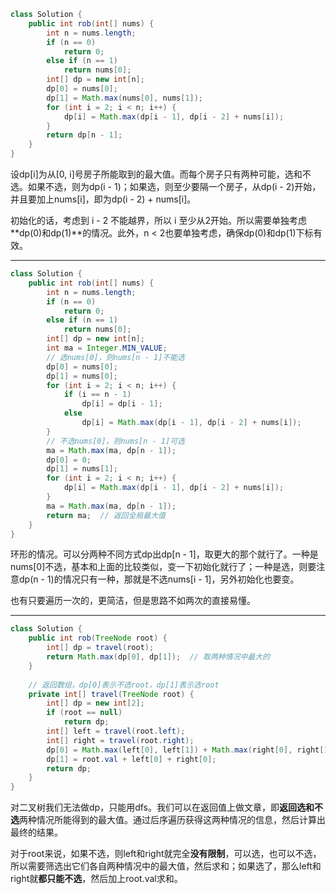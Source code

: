 ``` java
class Solution {
    public int rob(int[] nums) {
        int n = nums.length;
        if (n == 0)
            return 0;
        else if (n == 1)
            return nums[0];
        int[] dp = new int[n];
        dp[0] = nums[0];
        dp[1] = Math.max(nums[0], nums[1]);
        for (int i = 2; i < n; i++) {
            dp[i] = Math.max(dp[i - 1], dp[i - 2] + nums[i]);
        }
        return dp[n - 1];
    }
}
```

设dp[i]为从[0, i]号房子所能取到的最大值。而每个房子只有两种可能，选和不选。如果不选，则为dp(i - 1)；如果选，则至少要隔一个房子，从dp(i - 2)开始，并且要加上nums[i]，即为dp(i - 2) + nums[i]。

初始化的话，考虑到 i - 2 不能越界，所以 i 至少从2开始。所以需要单独考虑**dp(0)和dp(1)**的情况。此外，n < 2也要单独考虑，确保dp(0)和dp(1)下标有效。

------

``` java
class Solution {
    public int rob(int[] nums) {
        int n = nums.length;
        if (n == 0)
            return 0;
        else if (n == 1)
            return nums[0];
        int[] dp = new int[n];
        int ma = Integer.MIN_VALUE;
        // 选nums[0]，则nums[n - 1]不能选
        dp[0] = nums[0];
        dp[1] = nums[0];
        for (int i = 2; i < n; i++) {
            if (i == n - 1)
                dp[i] = dp[i - 1];
            else
                dp[i] = Math.max(dp[i - 1], dp[i - 2] + nums[i]);
        }
        // 不选nums[0]，则nums[n - 1]可选
        ma = Math.max(ma, dp[n - 1]);
        dp[0] = 0;
        dp[1] = nums[1];
        for (int i = 2; i < n; i++) {
            dp[i] = Math.max(dp[i - 1], dp[i - 2] + nums[i]);
        }
        ma = Math.max(ma, dp[n - 1]);
        return ma;  // 返回全局最大值
    }
}
```

环形的情况。可以分两种不同方式dp出dp[n - 1]，取更大的那个就行了。一种是nums[0]不选，基本和上面的比较类似，变一下初始化就行了；一种是选，则要注意dp(n - 1)的情况只有一种，那就是不选nums[i - 1]，另外初始化也要变。

也有只要遍历一次的，更简洁，但是思路不如两次的直接易懂。

------

``` java
class Solution {
    public int rob(TreeNode root) {
        int[] dp = travel(root);
        return Math.max(dp[0], dp[1]);	// 取两种情况中最大的
    }
    
    // 返回数组，dp[0]表示不选root，dp[1]表示选root
    private int[] travel(TreeNode root) {
        int[] dp = new int[2];
        if (root == null)
            return dp;
        int[] left = travel(root.left);
        int[] right = travel(root.right);
        dp[0] = Math.max(left[0], left[1]) + Math.max(right[0], right[1]);
        dp[1] = root.val + left[0] + right[0];
        return dp;
    }
}
```

对二叉树我们无法做dp，只能用dfs。我们可以在返回值上做文章，即**返回选和不选**两种情况所能得到的最大值。通过后序遍历获得这两种情况的信息，然后计算出最终的结果。

对于root来说，如果不选，则left和right就完全**没有限制**，可以选，也可以不选，所以需要筛选出它们各自两种情况中的最大值，然后求和；如果选了，那么left和right就**都只能不选**，然后加上root.val求和。